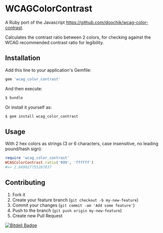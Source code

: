# WCAGColorContrast

A Ruby port of the Javascript https://github.com/doochik/wcag-color-contrast.

Calculates the contrast ratio between 2 colors, for checking against the WCAG recommended contrast ratio for legibility.

## Installation

Add this line to your application's Gemfile:

```ruby
gem 'wcag_color_contrast'
```

And then execute:

```bash
$ bundle
```

Or install it yourself as:

```bash
$ gem install wcag_color_contrast
```

## Usage

With 2 hex colors as strings (3 or 6 characters, case insensitive, no leading pound/hash sign):

```ruby
require 'wcag_color_contrast'
WCAGColorContrast.ratio('999', 'ffffff')
#=> 2.849027755287037
```

## Contributing

1. Fork it
2. Create your feature branch (`git checkout -b my-new-feature`)
3. Commit your changes (`git commit -am 'Add some feature'`)
4. Push to the branch (`git push origin my-new-feature`)
5. Create new Pull Request


[![Bitdeli Badge](https://d2weczhvl823v0.cloudfront.net/mkdynamic/wcag_color_contrast/trend.png)](https://bitdeli.com/free "Bitdeli Badge")


